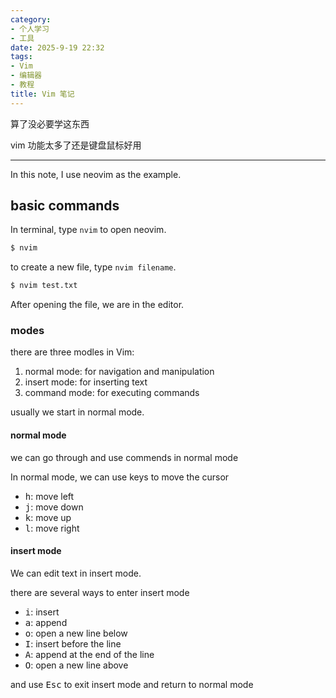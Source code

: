 ```yaml
---
category:
- 个人学习
- 工具
date: 2025-9-19 22:32
tags:
- Vim
- 编辑器
- 教程
title: Vim 笔记
---
```


算了没必要学这东西

vim 功能太多了还是键盘鼠标好用

---

In this note, I use neovim as the example.

## basic commands

In terminal, type `nvim` to open neovim.

```bash
$ nvim
```

to create a new file, type `nvim filename`.

```bash
$ nvim test.txt
```

After opening the file, we are in the editor.

### modes

there are three modles in Vim:

1. normal mode: for navigation and manipulation
2. insert mode: for inserting text
3. command mode: for executing commands

usually we start in normal mode.

#### normal mode

we can go through and use commends in normal mode

In normal mode, we can use keys to move the cursor

- <kbd>h</kbd>: move left
- <kbd>j</kbd>: move down
- <kbd>k</kbd>: move up
- <kbd>l</kbd>: move right

#### insert mode

We can edit text in insert mode.

there are several ways to enter insert mode

- <kbd>i</kbd>: insert
- <kbd>a</kbd>: append
- <kbd>o</kbd>: open a new line below
- <kbd>I</kbd>: insert before the line
- <kbd>A</kbd>: append at the end of the line
- <kbd>O</kbd>: open a new line above

and use <kbd>Esc</kbd> to exit insert mode and return to normal mode